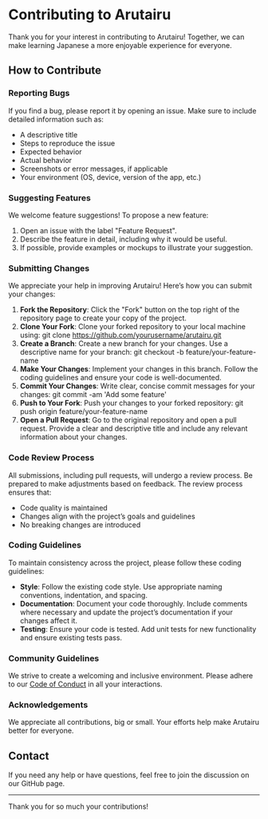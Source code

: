 # Contributing to Arutairu

Thank you for your interest in contributing to Arutairu! Together, we can make learning Japanese a more enjoyable experience for everyone.

## How to Contribute

### Reporting Bugs

If you find a bug, please report it by opening an issue. Make sure to include detailed information such as:

- A descriptive title
- Steps to reproduce the issue
- Expected behavior
- Actual behavior
- Screenshots or error messages, if applicable
- Your environment (OS, device, version of the app, etc.)

### Suggesting Features

We welcome feature suggestions! To propose a new feature:

1. Open an issue with the label "Feature Request".
2. Describe the feature in detail, including why it would be useful.
3. If possible, provide examples or mockups to illustrate your suggestion.

### Submitting Changes

We appreciate your help in improving Arutairu! Here’s how you can submit your changes:

1. **Fork the Repository**: Click the "Fork" button on the top right of the repository page to create your copy of the project.
2. **Clone Your Fork**: Clone your forked repository to your local machine using:
   git clone https://github.com/yourusername/arutairu.git
3. **Create a Branch**: Create a new branch for your changes. Use a descriptive name for your branch:
   git checkout -b feature/your-feature-name
4. **Make Your Changes**: Implement your changes in this branch. Follow the coding guidelines and ensure your code is well-documented.
5. **Commit Your Changes**: Write clear, concise commit messages for your changes:
   git commit -am 'Add some feature'
6. **Push to Your Fork**: Push your changes to your forked repository:
   git push origin feature/your-feature-name
7. **Open a Pull Request**: Go to the original repository and open a pull request. Provide a clear and descriptive title and include any relevant information about your changes.

### Code Review Process

All submissions, including pull requests, will undergo a review process. Be prepared to make adjustments based on feedback. The review process ensures that:

- Code quality is maintained
- Changes align with the project’s goals and guidelines
- No breaking changes are introduced

### Coding Guidelines

To maintain consistency across the project, please follow these coding guidelines:

- **Style**: Follow the existing code style. Use appropriate naming conventions, indentation, and spacing.
- **Documentation**: Document your code thoroughly. Include comments where necessary and update the project’s documentation if your changes affect it.
- **Testing**: Ensure your code is tested. Add unit tests for new functionality and ensure existing tests pass.

### Community Guidelines

We strive to create a welcoming and inclusive environment. Please adhere to our [Code of Conduct](#code-of-conduct) in all your interactions.

### Acknowledgements

We appreciate all contributions, big or small. Your efforts help make Arutairu better for everyone.

## Contact

If you need any help or have questions, feel free to join the discussion on our GitHub page.

---

Thank you for so much your contributions!
